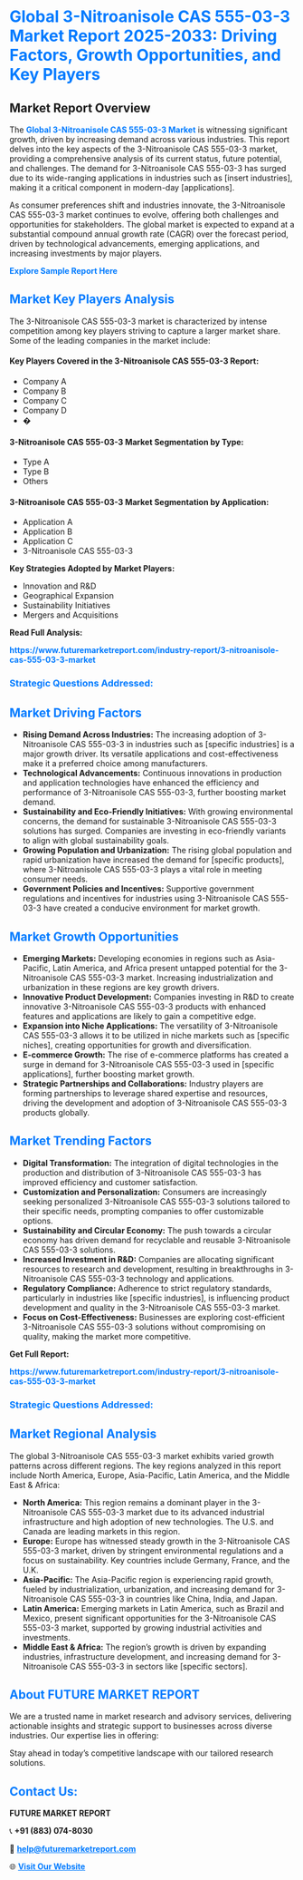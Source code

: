 <h1 style="color: #007BFF;">Global 3-Nitroanisole CAS 555-03-3 Market Report 2025-2033: Driving Factors, Growth Opportunities, and Key Players</h1>

<section id="overview">
<h2>Market Report Overview</h2>
<p>The <a href="https://www.futuremarketreport.com/industry-report/3-nitroanisole-cas-555-03-3-market" style="color: #007BFF; text-decoration: none;"><strong>Global 3-Nitroanisole CAS 555-03-3 Market</strong></a> is witnessing significant growth, driven by increasing demand across various industries. This report delves into the key aspects of the 3-Nitroanisole CAS 555-03-3 market, providing a comprehensive analysis of its current status, future potential, and challenges. The demand for 3-Nitroanisole CAS 555-03-3 has surged due to its wide-ranging applications in industries such as [insert industries], making it a critical component in modern-day [applications].</p>
<p>As consumer preferences shift and industries innovate, the 3-Nitroanisole CAS 555-03-3 market continues to evolve, offering both challenges and opportunities for stakeholders. The global market is expected to expand at a substantial compound annual growth rate (CAGR) over the forecast period, driven by technological advancements, emerging applications, and increasing investments by major players.</p>
</section>

<section id="overview">
<p><a href="https://www.futuremarketreport.com/request-sample/reportId=119160" style="color: #007BFF; text-decoration: none;"><strong>Explore Sample Report Here</strong></a></p>
</section>

<section id="key-players">
<h2 style="color: #007BFF;">Market Key Players Analysis</h2>
<p>The 3-Nitroanisole CAS 555-03-3 market is characterized by intense competition among key players striving to capture a larger market share. Some of the leading companies in the market include:</p>
<h4>Key Players Covered in the 3-Nitroanisole CAS 555-03-3 Report:</h4>
<ul><li>Company A</li><li>Company B</li><li>Company C</li><li>Company D</li><li>�</li></ul>
<h4>3-Nitroanisole CAS 555-03-3 Market Segmentation by Type:</h4>
<ul><li>Type A</li><li>Type B</li><li>Others</li></ul>

<h4>3-Nitroanisole CAS 555-03-3 Market Segmentation by Application:</h4>
<ul><li>Application A</li><li>Application B</li><li>Application C</li><li>3-Nitroanisole CAS 555-03-3</li></ul>
<p><strong>Key Strategies Adopted by Market Players:</strong></p>
<ul>
<li>Innovation and R&D</li>
<li>Geographical Expansion</li>
<li>Sustainability Initiatives</li>
<li>Mergers and Acquisitions</li>
</ul>
</section>

<section>
<p><strong>Read Full Analysis: </strong></p><a href="https://www.futuremarketreport.com/industry-report/3-nitroanisole-cas-555-03-3-market" style="color: #007BFF; text-decoration: none;"><strong>https://www.futuremarketreport.com/industry-report/3-nitroanisole-cas-555-03-3-market</strong></a>
<h3 style="color: #007BFF;">Strategic Questions Addressed:</h3>
</section>

<section id="driving-factors">
<h2 style="color: #007BFF;">Market Driving Factors</h2>
<ul>
<li><strong>Rising Demand Across Industries:</strong> The increasing adoption of 3-Nitroanisole CAS 555-03-3 in industries such as [specific industries] is a major growth driver. Its versatile applications and cost-effectiveness make it a preferred choice among manufacturers.</li>
<li><strong>Technological Advancements:</strong> Continuous innovations in production and application technologies have enhanced the efficiency and performance of 3-Nitroanisole CAS 555-03-3, further boosting market demand.</li>
<li><strong>Sustainability and Eco-Friendly Initiatives:</strong> With growing environmental concerns, the demand for sustainable 3-Nitroanisole CAS 555-03-3 solutions has surged. Companies are investing in eco-friendly variants to align with global sustainability goals.</li>
<li><strong>Growing Population and Urbanization:</strong> The rising global population and rapid urbanization have increased the demand for [specific products], where 3-Nitroanisole CAS 555-03-3 plays a vital role in meeting consumer needs.</li>
<li><strong>Government Policies and Incentives:</strong> Supportive government regulations and incentives for industries using 3-Nitroanisole CAS 555-03-3 have created a conducive environment for market growth.</li>
</ul>
</section>

<section id="growth-opportunities">
<h2 style="color: #007BFF;">Market Growth Opportunities</h2>
<ul>
<li><strong>Emerging Markets:</strong> Developing economies in regions such as Asia-Pacific, Latin America, and Africa present untapped potential for the 3-Nitroanisole CAS 555-03-3 market. Increasing industrialization and urbanization in these regions are key growth drivers.</li>
<li><strong>Innovative Product Development:</strong> Companies investing in R&D to create innovative 3-Nitroanisole CAS 555-03-3 products with enhanced features and applications are likely to gain a competitive edge.</li>
<li><strong>Expansion into Niche Applications:</strong> The versatility of 3-Nitroanisole CAS 555-03-3 allows it to be utilized in niche markets such as [specific niches], creating opportunities for growth and diversification.</li>
<li><strong>E-commerce Growth:</strong> The rise of e-commerce platforms has created a surge in demand for 3-Nitroanisole CAS 555-03-3 used in [specific applications], further boosting market growth.</li>
<li><strong>Strategic Partnerships and Collaborations:</strong> Industry players are forming partnerships to leverage shared expertise and resources, driving the development and adoption of 3-Nitroanisole CAS 555-03-3 products globally.</li>
</ul>
</section>

<section id="trending-factors">
<h2 style="color: #007BFF;">Market Trending Factors</h2>
<ul>
<li><strong>Digital Transformation:</strong> The integration of digital technologies in the production and distribution of 3-Nitroanisole CAS 555-03-3 has improved efficiency and customer satisfaction.</li>
<li><strong>Customization and Personalization:</strong> Consumers are increasingly seeking personalized 3-Nitroanisole CAS 555-03-3 solutions tailored to their specific needs, prompting companies to offer customizable options.</li>
<li><strong>Sustainability and Circular Economy:</strong> The push towards a circular economy has driven demand for recyclable and reusable 3-Nitroanisole CAS 555-03-3 solutions.</li>
<li><strong>Increased Investment in R&D:</strong> Companies are allocating significant resources to research and development, resulting in breakthroughs in 3-Nitroanisole CAS 555-03-3 technology and applications.</li>
<li><strong>Regulatory Compliance:</strong> Adherence to strict regulatory standards, particularly in industries like [specific industries], is influencing product development and quality in the 3-Nitroanisole CAS 555-03-3 market.</li>
<li><strong>Focus on Cost-Effectiveness:</strong> Businesses are exploring cost-efficient 3-Nitroanisole CAS 555-03-3 solutions without compromising on quality, making the market more competitive.</li>
</ul>
</section>

<section>
<p><strong>Get Full Report: </strong></p><a href="https://www.futuremarketreport.com/industry-report/3-nitroanisole-cas-555-03-3-market" style="color: #007BFF; text-decoration: none;"><strong>https://www.futuremarketreport.com/industry-report/3-nitroanisole-cas-555-03-3-market</strong></a>
<h3 style="color: #007BFF;">Strategic Questions Addressed:</h3>
</section>


<section id="regional-analysis">
<h2 style="color: #007BFF;">Market Regional Analysis</h2>
<p>The global 3-Nitroanisole CAS 555-03-3 market exhibits varied growth patterns across different regions. The key regions analyzed in this report include North America, Europe, Asia-Pacific, Latin America, and the Middle East & Africa:</p>
<ul>
<li><strong>North America:</strong> This region remains a dominant player in the 3-Nitroanisole CAS 555-03-3 market due to its advanced industrial infrastructure and high adoption of new technologies. The U.S. and Canada are leading markets in this region.</li>
<li><strong>Europe:</strong> Europe has witnessed steady growth in the 3-Nitroanisole CAS 555-03-3 market, driven by stringent environmental regulations and a focus on sustainability. Key countries include Germany, France, and the U.K.</li>
<li><strong>Asia-Pacific:</strong> The Asia-Pacific region is experiencing rapid growth, fueled by industrialization, urbanization, and increasing demand for 3-Nitroanisole CAS 555-03-3 in countries like China, India, and Japan.</li>
<li><strong>Latin America:</strong> Emerging markets in Latin America, such as Brazil and Mexico, present significant opportunities for the 3-Nitroanisole CAS 555-03-3 market, supported by growing industrial activities and investments.</li>
<li><strong>Middle East & Africa:</strong> The region’s growth is driven by expanding industries, infrastructure development, and increasing demand for 3-Nitroanisole CAS 555-03-3 in sectors like [specific sectors].</li>
</ul>
</section>

<footer>
<h2 style="color: #007BFF;">About FUTURE MARKET REPORT</h2>
<p>We are a trusted name in market research and advisory services, delivering actionable insights and strategic support to businesses across diverse industries. Our expertise lies in offering:</p>

<p>Stay ahead in today’s competitive landscape with our tailored research solutions.</p>

<h2 style="color: #007BFF;">Contact Us:</h2>
<p><strong>FUTURE MARKET REPORT</strong></p>
<p>📞 <strong>+91 (883) 074-8030</strong></p>
<p>📧 <strong><a href="mailto:help@futuremarketreport.com" style="color: #007BFF;">help@futuremarketreport.com</a></strong></p>
<p>🌐 <strong><a href="https://www.futuremarketreport.com/" style="color: #007BFF;">Visit Our Website</a></strong></p>
</footer>